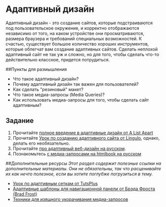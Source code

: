 # Адаптивный дизайн

Адаптивный дизайн - это создание сайтов, которые подстраиваются под пользовательское окружение, и корректно отображаются независимо от того, на каком устройстве они просматриваются, размера браузера и требований специальных возможностей. К счастью, существует большое количество хороших инструментов, которые облегчат вам создание адаптивных сайтов. Сделать неплохой адаптивный сайт не так уж и сложно, но для того, чтобы сделать что-то действительно классное, придется потрудиться.

##Пункты для размышления

* Что такое адаптивный дизайн?
* Почему адаптивный дизайн так важен для пользователей?
* Как сделать "резиновый" макет?
* Что такое медиа-запросы (Media Queries)?
* Как использовать медиа-запросы для того, чтобы сделать сайт адаптивным?

## Задание

1. Прочитайте [полное введение в адаптивные дизайн от A List Apart](http://alistapart.com/article/responsive-web-design)
2. Прочитайте [Урок по созданию адаптивного сайта от Lingulo](http://www.lingulo.com/tutorials/css/how-to-build-a-html5-website-from-scratch), однако, делать его необязательно.
3. Прочитайте [про адаптивный веб-дизайн на русском](https://te-st.ru/2013/07/11/adaptive-web-design/).
4. Познакомьтесь [с медиа-запросами на htmlbook на русском](http://htmlbook.ru/css/value/media)

##Дополнительные ресурсы
_Этот раздел содержит полезные ссылки на дополнительные материалы. Они не обязательны, так что расценивайте их как нечто полезное, если вы хотите поглубже погрузиться в тему._

* [Урок по адаптивным сеткам от TutsPlus](http://webdesign.tutsplus.com/tutorials/htmlcss-tutorials/a-basic-responsive-grid-plus-handy-css3-media-query-reporter/)
* [Адаптивные шаблоны для навигационной панели от Брэда Фроста (Brad Frost)](http://bradfrostweb.com/blog/web/responsive-nav-patterns/)
* [Техники для изящного укорачивания медиа-запросов](http://coding.smashingmagazine.com/2011/08/10/techniques-for-gracefully-degrading-media-queries/)
